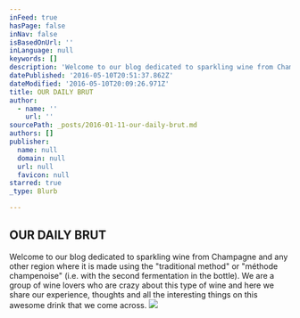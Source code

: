 ```yaml
---
inFeed: true
hasPage: false
inNav: false
isBasedOnUrl: ''
inLanguage: null
keywords: []
description: 'Welcome to our blog dedicated to sparkling wine from Champagne and any other region where it is made using the "traditional method" or "méthode champenoise" (i.e. with the second fermentation in the bottle). We are a group of wine lovers who are crazy about this type of wine and here we share our experience, thoughts and all the interesting things on this awesome drink that we come across.'
datePublished: '2016-05-10T20:51:37.862Z'
dateModified: '2016-05-10T20:09:26.971Z'
title: OUR DAILY BRUT
author:
  - name: ''
    url: ''
sourcePath: _posts/2016-01-11-our-daily-brut.md
authors: []
publisher:
  name: null
  domain: null
  url: null
  favicon: null
starred: true
_type: Blurb

---
```

## OUR DAILY BRUT

Welcome to our blog dedicated to sparkling wine from Champagne and any other region where it is made using the "traditional method" or "méthode champenoise" (i.e. with the second fermentation in the bottle). We are a group of wine lovers who are crazy about this type of wine and here we share our experience, thoughts and all the interesting things on this awesome drink that we come across.
![](https://s3-us-west-2.amazonaws.com/the-grid-img/p/ad167413a40973841f6ffcd4152700acac25dd9b.jpg)